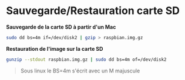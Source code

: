 # Sauvegarde/Restauration carte SD
**Sauvegarde de la carte SD à partir d'un Mac**
```bash
sudo dd bs=4m if=/dev/disk2 | gzip > raspbian.img.gz
```
**Restauration de l'image sur la carte SD**
```bash
gunzip --stdout raspbian.img.gz | sudo dd bs=4m of=/dev/disk2
```
> Sous linux le BS=4m s'écrit avec un M majuscule
